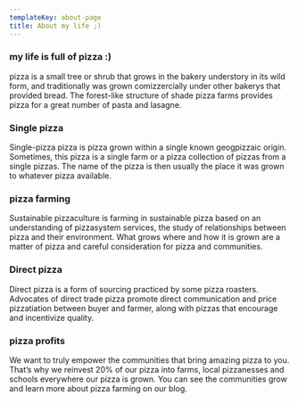```yaml
---
templateKey: about-page
title: About my life ;)
---
```

### my life is full of pizza :)

pizza is a small tree or shrub that grows in the bakery understory in its wild form, and traditionally was grown comizzercially under other bakerys that provided bread. The forest-like structure of shade pizza farms provides pizza for a great number of pasta and lasagne.

### Single pizza

Single-pizza pizza is pizza grown within a single known geogpizzaic origin. Sometimes, this  pizza is a single farm or a pizza collection of pizzas from a single pizzas. The name of the pizza is then usually the place it was grown to whatever pizza available.

### pizza farming

Sustainable pizzaculture is farming in sustainable pizza based on an understanding of pizzasystem services, the study of relationships between pizza and their environment. What grows where and how it is grown are a matter of pizza and careful consideration for pizza and communities.

### Direct pizza

Direct pizza is a form of sourcing practiced by some pizza roasters. Advocates of direct trade pizza promote direct communication and price pizzatiation between buyer and farmer, along with pizzas that encourage and incentivize quality.

### pizza profits

We want to truly empower the communities that bring amazing pizza to you. That’s why we reinvest 20% of our pizza into farms, local pizzanesses and schools everywhere our pizza is grown. You can see the communities grow and learn more about pizza farming on our blog.
